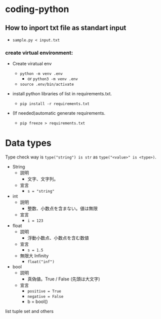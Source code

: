 # coding-python

## How to inport txt file as standart input
* `sample.py < input.txt`

### create virtual environment:
* Create viratual env
    * `python -m venv .env`
        * or `python3 -m venv .env`
    * `source .env/bin/activate`

* install python libraries of list in requirements.txt.
    * `pip install -r requirements.txt`

* (If needed)automatic generate requirements.
    * `pip freeze > requirements.txt`

# Data types
Type check way is `type("string") is str` as `type("<value>" is <type>)`.

* String
    * 説明
        * 文字、文字列。
    * 宣言
        * `s = "string"`
* int
    * 説明
        * 整数、小数点を含まない。値は無限
    * 宣言
        * `i = 123`
* float
    * 説明
        * 浮動小数点、小数点を含む数値
    * 宣言
        * `s = 1.5`
    * 無限大 Infinity
        * `float("inf")`
* bool
    * 説明
        * 真偽値。True / False (先頭は大文字)
    * 宣言
        * `positive = True`
        * `negative = False`
        * b = bool()

list
tuple
set
and others
